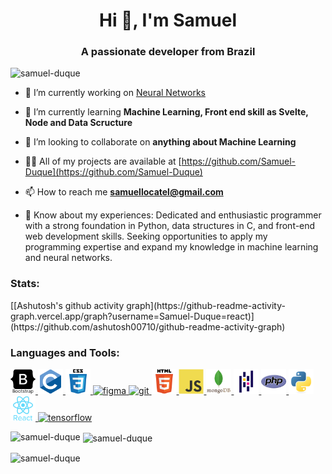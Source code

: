 <h1 align="center">Hi 👋, I'm Samuel</h1>
<h3 align="center">A passionate developer from Brazil</h3>

<p align="left"> <img src="https://komarev.com/ghpvc/?username=samuel-duque&label=Profile%20views&color=0e75b6&style=flat" alt="samuel-duque" /> </p>

- 🔭 I’m currently working on [Neural Networks](https://github.com/Samuel-Duque/NeuralNetwork-Practice)

- 🌱 I’m currently learning **Machine Learning, Front end skill as Svelte, Node and Data Scructure**

- 👯 I’m looking to collaborate on **anything about Machine Learning**

- 👨‍💻 All of my projects are available at [https://github.com/Samuel-Duque](https://github.com/Samuel-Duque)

- 📫 How to reach me **samuellocatel@gmail.com**

- 📄 Know about my experiences: Dedicated and enthusiastic programmer with a strong foundation in Python, data structures in C, and front-end web development skills. Seeking opportunities to apply my programming expertise and expand my knowledge in machine learning and neural networks.

<h3 align="left">Stats:</h3>
[[Ashutosh's github activity graph](https://github-readme-activity-graph.vercel.app/graph?username=Samuel-Duque=react)](https://github.com/ashutosh00710/github-readme-activity-graph)
<p align="left">
</p>

<h3 align="left">Languages and Tools:</h3>
<p align="left"> <a href="https://getbootstrap.com" target="_blank" rel="noreferrer"> <img src="https://raw.githubusercontent.com/devicons/devicon/master/icons/bootstrap/bootstrap-plain-wordmark.svg" alt="bootstrap" width="40" height="40"/> </a> <a href="https://www.cprogramming.com/" target="_blank" rel="noreferrer"> <img src="https://raw.githubusercontent.com/devicons/devicon/master/icons/c/c-original.svg" alt="c" width="40" height="40"/> </a> <a href="https://www.w3schools.com/css/" target="_blank" rel="noreferrer"> <img src="https://raw.githubusercontent.com/devicons/devicon/master/icons/css3/css3-original-wordmark.svg" alt="css3" width="40" height="40"/> </a> <a href="https://www.figma.com/" target="_blank" rel="noreferrer"> <img src="https://www.vectorlogo.zone/logos/figma/figma-icon.svg" alt="figma" width="40" height="40"/> </a> <a href="https://git-scm.com/" target="_blank" rel="noreferrer"> <img src="https://www.vectorlogo.zone/logos/git-scm/git-scm-icon.svg" alt="git" width="40" height="40"/> </a> <a href="https://www.w3.org/html/" target="_blank" rel="noreferrer"> <img src="https://raw.githubusercontent.com/devicons/devicon/master/icons/html5/html5-original-wordmark.svg" alt="html5" width="40" height="40"/> </a> <a href="https://developer.mozilla.org/en-US/docs/Web/JavaScript" target="_blank" rel="noreferrer"> <img src="https://raw.githubusercontent.com/devicons/devicon/master/icons/javascript/javascript-original.svg" alt="javascript" width="40" height="40"/> </a> <a href="https://www.mongodb.com/" target="_blank" rel="noreferrer"> <img src="https://raw.githubusercontent.com/devicons/devicon/master/icons/mongodb/mongodb-original-wordmark.svg" alt="mongodb" width="40" height="40"/> </a> <a href="https://pandas.pydata.org/" target="_blank" rel="noreferrer"> <img src="https://raw.githubusercontent.com/devicons/devicon/2ae2a900d2f041da66e950e4d48052658d850630/icons/pandas/pandas-original.svg" alt="pandas" width="40" height="40"/> </a> <a href="https://www.php.net" target="_blank" rel="noreferrer"> <img src="https://raw.githubusercontent.com/devicons/devicon/master/icons/php/php-original.svg" alt="php" width="40" height="40"/> </a> <a href="https://www.python.org" target="_blank" rel="noreferrer"> <img src="https://raw.githubusercontent.com/devicons/devicon/master/icons/python/python-original.svg" alt="python" width="40" height="40"/> </a> <a href="https://reactjs.org/" target="_blank" rel="noreferrer"> <img src="https://raw.githubusercontent.com/devicons/devicon/master/icons/react/react-original-wordmark.svg" alt="react" width="40" height="40"/> </a> <a href="https://www.tensorflow.org" target="_blank" rel="noreferrer"> <img src="https://www.vectorlogo.zone/logos/tensorflow/tensorflow-icon.svg" alt="tensorflow" width="40" height="40"/> </a> </p>

<p><img align="left" src="https://github-readme-stats.vercel.app/api/top-langs?username=samuel-duque&show_icons=true&locale=en&layout=compact" alt="samuel-duque" /></p>

<p>&nbsp;<img align="center" src="https://github-readme-stats.vercel.app/api?username=samuel-duque&show_icons=true&locale=en" alt="samuel-duque" /></p>

<p><img align="center" src="https://github-readme-streak-stats.herokuapp.com/?user=samuel-duque&theme=default" alt="samuel-duque" /></p>
